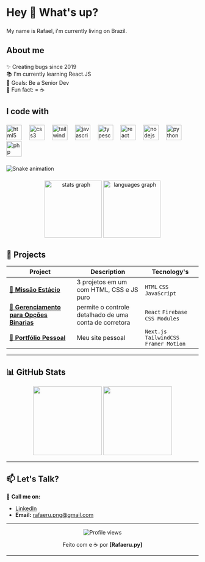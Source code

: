 <h1 align="left">Hey 👋 What's up?</h1>

###

<p align="left">My name is Rafael, i'm currently living on Brazil.</p>

###

<h2 align="left">About me</h2>

###

<p align="left">✨ Creating bugs since 2019<br>📚 I'm currently learning React.JS<br>🎯 Goals: Be a Senior Dev<br>🎲 Fun fact: </> = ☕</p>

###

<h2 align="left">I code with</h2>

###

<div align="left">
  <img src="https://cdn.jsdelivr.net/gh/devicons/devicon/icons/html5/html5-original.svg" height="40" alt="html5 logo"  />
  <img width="12" />
  <img src="https://cdn.jsdelivr.net/gh/devicons/devicon/icons/css3/css3-original.svg" height="40" alt="css3 logo"  />
  <img width="12" />
  <img src="https://cdn.jsdelivr.net/gh/devicons/devicon/icons/tailwindcss/tailwindcss-original-wordmark.svg" height="40" alt="tailwindcss logo"  />
  <img width="12" />
  <img src="https://cdn.jsdelivr.net/gh/devicons/devicon/icons/javascript/javascript-original.svg" height="40" alt="javascript logo"  />
  <img width="12" />
  <img src="https://cdn.jsdelivr.net/gh/devicons/devicon/icons/typescript/typescript-original.svg" height="40" alt="typescript logo"  />
  <img width="12" />
  <img src="https://cdn.jsdelivr.net/gh/devicons/devicon/icons/react/react-original.svg" height="40" alt="react logo"  />
  <img width="12" />
  <img src="https://cdn.jsdelivr.net/gh/devicons/devicon/icons/nodejs/nodejs-original.svg" height="40" alt="nodejs logo"  />
  <img width="12" />
  <img src="https://cdn.jsdelivr.net/gh/devicons/devicon/icons/python/python-original.svg" height="40" alt="python logo"  />
  <img width="12" />
  <img src="https://cdn.jsdelivr.net/gh/devicons/devicon/icons/php/php-original.svg" height="40" alt="php logo"  />
</div>

###

<img src="https://raw.githubusercontent.com/rafaeru-png/rafaeru-png/output/snake.svg" alt="Snake animation" />

###

<div align="center">
  <img src="https://github-readme-stats.vercel.app/api?username=rafaeru-png&hide_title=false&hide_rank=false&show_icons=true&include_all_commits=true&count_private=true&disable_animations=false&theme=dracula&locale=en&hide_border=false&order=1" height="150" alt="stats graph"  />
  <img src="https://github-readme-stats.vercel.app/api/top-langs?username=rafaeru-png&locale=en&hide_title=false&layout=compact&card_width=320&langs_count=5&theme=dracula&hide_border=false&order=2" height="150" alt="languages graph"  />
</div>

###

## **📌 Projects**  

| **Project** | **Description** | **Tecnology's** |  
|-------------|--------------|----------------|  
| [🔗 **Missão Estácio**](https://github.com/rafaeru-png/missao-1-mundo-2-estacio) | 3 projetos em um com HTML, CSS e JS puro | `HTML` `CSS` `JavaScript` |  
| [🔗 **Gerenciamento para Opções Binarias**](https://github.com/rafaeru-png/gerenciamento-ob) | permite o controle detalhado de uma conta de corretora | `React` `Firebase` `CSS Modules` |  
| [🔗 **Portfólio Pessoal**](https://github.com/rafaeru-png/) | Meu site pessoal | `Next.js` `TailwindCSS` `Framer Motion` |  

---

## **📊 GitHub Stats**  

<div align="center">
  <img height="180em" src="https://github-readme-stats.vercel.app/api?username=rafaeru-png&show_icons=true&theme=dracula&include_all_commits=true&count_private=true"/>
  <img height="180em" src="https://github-readme-stats.vercel.app/api/top-langs/?username=rafaeru-png&layout=compact&langs_count=7&theme=dracula"/>
</div>

---

## **📫 Let's Talk?**  

💬 **Call me on:**  
- [LinkedIn](https://www.linkedin.com/in/rafaeru-png/)   
- **Email:** rafaeru.png@gmail.com  

---

<div align="center">
  <img src="https://komarev.com/ghpvc/?username=rafaeru-png&color=blueviolet" alt="Profile views" />
  <p>Feito com </> e ☕ por <strong>[Rafaeru.py]</strong></p>
</div>

---
